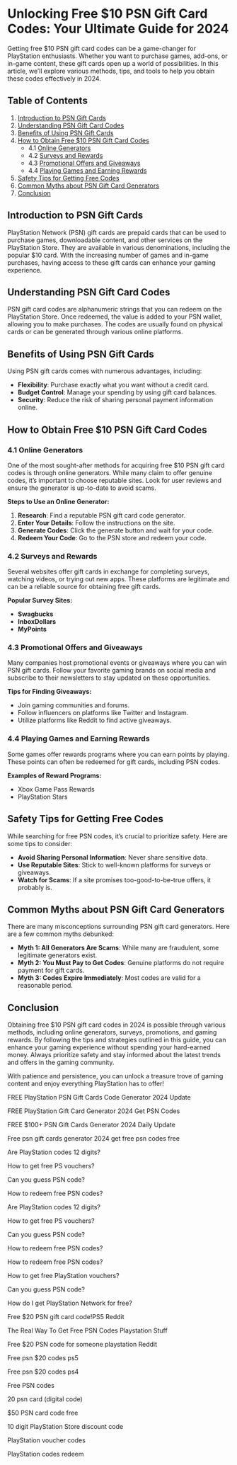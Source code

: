 # Unlocking Free $10 PSN Gift Card Codes: Your Ultimate Guide for 2024

Getting free $10 PSN gift card codes can be a game-changer for PlayStation enthusiasts. Whether you want to purchase games, add-ons, or in-game content, these gift cards open up a world of possibilities. In this article, we’ll explore various methods, tips, and tools to help you obtain these codes effectively in 2024.

## Table of Contents

1. [Introduction to PSN Gift Cards](#introduction-to-psn-gift-cards)
2. [Understanding PSN Gift Card Codes](#understanding-psn-gift-card-codes)
3. [Benefits of Using PSN Gift Cards](#benefits-of-using-psn-gift-cards)
4. [How to Obtain Free $10 PSN Gift Card Codes](#how-to-obtain-free-10-psn-gift-card-codes)
   - 4.1 [Online Generators](#online-generators)
   - 4.2 [Surveys and Rewards](#surveys-and-rewards)
   - 4.3 [Promotional Offers and Giveaways](#promotional-offers-and-giveaways)
   - 4.4 [Playing Games and Earning Rewards](#playing-games-and-earning-rewards)
5. [Safety Tips for Getting Free Codes](#safety-tips-for-getting-free-codes)
6. [Common Myths about PSN Gift Card Generators](#common-myths-about-psn-gift-card-generators)
7. [Conclusion](#conclusion)

## Introduction to PSN Gift Cards

PlayStation Network (PSN) gift cards are prepaid cards that can be used to purchase games, downloadable content, and other services on the PlayStation Store. They are available in various denominations, including the popular $10 card. With the increasing number of games and in-game purchases, having access to these gift cards can enhance your gaming experience.

## Understanding PSN Gift Card Codes

PSN gift card codes are alphanumeric strings that you can redeem on the PlayStation Store. Once redeemed, the value is added to your PSN wallet, allowing you to make purchases. The codes are usually found on physical cards or can be generated through various online platforms.

## Benefits of Using PSN Gift Cards

Using PSN gift cards comes with numerous advantages, including:

- **Flexibility**: Purchase exactly what you want without a credit card.
- **Budget Control**: Manage your spending by using gift card balances.
- **Security**: Reduce the risk of sharing personal payment information online.

## How to Obtain Free $10 PSN Gift Card Codes

### 4.1 Online Generators

One of the most sought-after methods for acquiring free $10 PSN gift card codes is through online generators. While many claim to offer genuine codes, it’s important to choose reputable sites. Look for user reviews and ensure the generator is up-to-date to avoid scams. 

**Steps to Use an Online Generator:**

1. **Research**: Find a reputable PSN gift card code generator.
2. **Enter Your Details**: Follow the instructions on the site.
3. **Generate Codes**: Click the generate button and wait for your code.
4. **Redeem Your Code**: Go to the PSN store and redeem your code.

### 4.2 Surveys and Rewards

Several websites offer gift cards in exchange for completing surveys, watching videos, or trying out new apps. These platforms are legitimate and can be a reliable source for obtaining free gift cards.

**Popular Survey Sites:**

- **Swagbucks**
- **InboxDollars**
- **MyPoints**

### 4.3 Promotional Offers and Giveaways

Many companies host promotional events or giveaways where you can win PSN gift cards. Follow your favorite gaming brands on social media and subscribe to their newsletters to stay updated on these opportunities.

**Tips for Finding Giveaways:**

- Join gaming communities and forums.
- Follow influencers on platforms like Twitter and Instagram.
- Utilize platforms like Reddit to find active giveaways.

### 4.4 Playing Games and Earning Rewards

Some games offer rewards programs where you can earn points by playing. These points can often be redeemed for gift cards, including PSN codes.

**Examples of Reward Programs:**

- Xbox Game Pass Rewards
- PlayStation Stars

## Safety Tips for Getting Free Codes

While searching for free PSN codes, it’s crucial to prioritize safety. Here are some tips to consider:

- **Avoid Sharing Personal Information**: Never share sensitive data.
- **Use Reputable Sites**: Stick to well-known platforms for surveys or giveaways.
- **Watch for Scams**: If a site promises too-good-to-be-true offers, it probably is.

## Common Myths about PSN Gift Card Generators

There are many misconceptions surrounding PSN gift card generators. Here are a few common myths debunked:

- **Myth 1: All Generators Are Scams**: While many are fraudulent, some legitimate generators exist.
- **Myth 2: You Must Pay to Get Codes**: Genuine platforms do not require payment for gift cards.
- **Myth 3: Codes Expire Immediately**: Most codes are valid for a reasonable period.

## Conclusion

Obtaining free $10 PSN gift card codes in 2024 is possible through various methods, including online generators, surveys, promotions, and gaming rewards. By following the tips and strategies outlined in this guide, you can enhance your gaming experience without spending your hard-earned money. Always prioritize safety and stay informed about the latest trends and offers in the gaming community.

With patience and persistence, you can unlock a treasure trove of gaming content and enjoy everything PlayStation has to offer!

FREE PlayStation PSN Gift Cards Code Generator 2024 Update

FREE PlayStation Gift Card Generator 2024 Get PSN Codes

FREE $100+ PSN Gift Cards Generator 2024 Daily Update

Free psn gift cards generator 2024 get free psn codes free

Are PlayStation codes 12 digits?

How to get free PS vouchers?

Can you guess PSN code?

How to redeem free PSN codes?

Are PlayStation codes 12 digits?

How to get free PS vouchers?

Can you guess PSN code?

How to redeem free PSN codes?

How to redeem free PSN codes?

How to get free PlayStation vouchers?

Can you guess PSN code?

How do I get PlayStation Network for free?

Free $20 PSN gift card code!PS5 Reddit

The Real Way To Get Free PSN Codes Playstation Stuff

Free $20 PSN code for someone playstation Reddit

Free psn $20 codes ps5

Free psn $20 codes ps4

Free PSN codes

20 psn card (digital code)

$50 PSN card code free

10 digit PlayStation Store discount code

PlayStation voucher codes

PlayStation codes redeem

